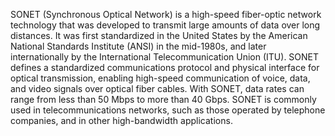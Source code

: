 SONET (Synchronous Optical Network) is a high-speed fiber-optic network technology that was developed to transmit large amounts of data over long distances. It was first standardized in the United States by the American National Standards Institute (ANSI) in the mid-1980s, and later internationally by the International Telecommunication Union (ITU). SONET defines a standardized communications protocol and physical interface for optical transmission, enabling high-speed communication of voice, data, and video signals over optical fiber cables. With SONET, data rates can range from less than 50 Mbps to more than 40 Gbps. SONET is commonly used in telecommunications networks, such as those operated by telephone companies, and in other high-bandwidth applications.
